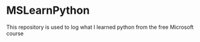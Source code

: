 # MSLearnPython
This repository is used to log what I learned python from the free Microsoft course
